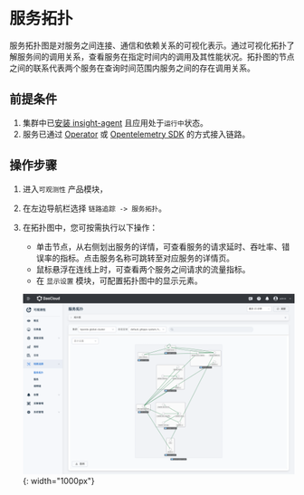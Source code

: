 # 服务拓扑

服务拓扑图是对服务之间连接、通信和依赖关系的可视化表示。通过可视化拓扑了解服务间的调用关系，查看服务在指定时间内的调用及其性能状况。拓扑图的节点之间的联系代表两个服务在查询时间范围内服务之间的存在调用关系。

## 前提条件

1. 集群中已[安装 insight-agent](../../quickstart/install/install-agent.md) 且应用处于`运行中`状态。
2. 服务已通过 [Operator](http://demo-dev.daocloud.io/docs/insight/user-guide/quickstart/otel/operator/) 或  [Opentelemetry SDK](http://demo-dev.daocloud.io/docs/insight/user-guide/quickstart/otel/golang/) 的方式接入链路。

## 操作步骤

1. 进入`可观测性` 产品模块，
2. 在左边导航栏选择 `链路追踪 -> 服务拓扑`。
3. 在拓扑图中，您可按需执行以下操作：

   - 单击节点，从右侧划出服务的详情，可查看服务的请求延时、吞吐率、错误率的指标。点击服务名称可跳转至对应服务的详情页。
   - 鼠标悬浮在连线上时，可查看两个服务之间请求的流量指标。
   - 在 `显示设置` 模块，可配置拓扑图中的显示元素。

    ![服务拓扑](../../images/servicemap00.png){: width="1000px"}
